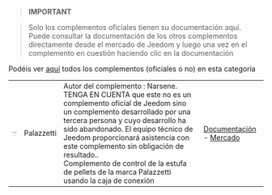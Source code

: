 
>**IMPORTANT**

>Solo los complementos oficiales tienen su documentación aquí. Puede consultar la documentación de los otros complementos directamente desde el mercado de Jeedom y luego una vez en el complemento en cuestión haciendo clic en la documentación


Podéis ver [aquí](https://market.jeedom.com/index.php?v=d&p=market&type=plugin&categorie=Energie) todos los complementos (oficiales o no) en esta categoría

| | | | |
|--- | --- | --- | ---|
|<img src="Palazzetti/Palazzetti_icon.png" class="pluginLogo" width="100" />|Palazzetti|Autor del complemento : Narsene.<br/>TENGA EN CUENTA que este no es un complemento oficial de Jeedom sino un complemento desarrollado por una tercera persona y cuyo desarrollo ha sido abandonado. El equipo técnico de Jeedom proporcionará asistencia con este complemento sin obligación de resultado.. <br/>Complemento de control de la estufa de pellets de la marca Palazzetti usando la caja de conexión|[Documentación](Palazzetti/index.md) - [Mercado](https://market.jeedom.com/index.php?v=d&p=market_display&id=3104)|
